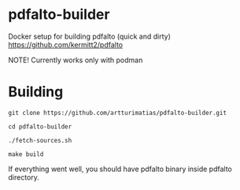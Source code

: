# pdfalto-builder
Docker setup for building pdfalto (quick and dirty)
https://github.com/kermitt2/pdfalto

NOTE! Currently works only with podman

# Building

	git clone https://github.com/artturimatias/pdfalto-builder.git

	cd pdfalto-builder

	./fetch-sources.sh

	make build

If everything went well, you should have pdfalto binary inside pdfalto directory.


